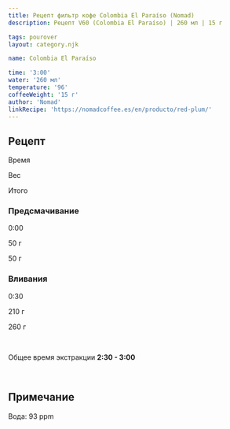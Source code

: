 ```yaml
---
title: Рецепт фильтр кофе Colombia El Paraíso (Nomad)
description: Рецепт V60 (Colombia El Paraíso) | 260 мл | 15 г

tags: pourover
layout: category.njk

name: Colombia El Paraíso

time: '3:00'
water: '260 мл'
temperature: '96'
coffeeWeight: '15 г'
author: 'Nomad'
linkRecipe: 'https://nomadcoffee.es/en/producto/red-plum/'
---
```


## Рецепт


<div class="time-line">

Время

Вес

Итого

</div>

### Предсмачивание

<div class="time-line">

0:00

50 г

50 г

</div>


### Вливания

<div class="time-line">

0:30

210 г

260 г

</div>

<br>

Общее время экстракции __2:30 - 3:00__

<br>
<div class="info-warm">

## Примечание

Вода: 93 ppm
</div>


